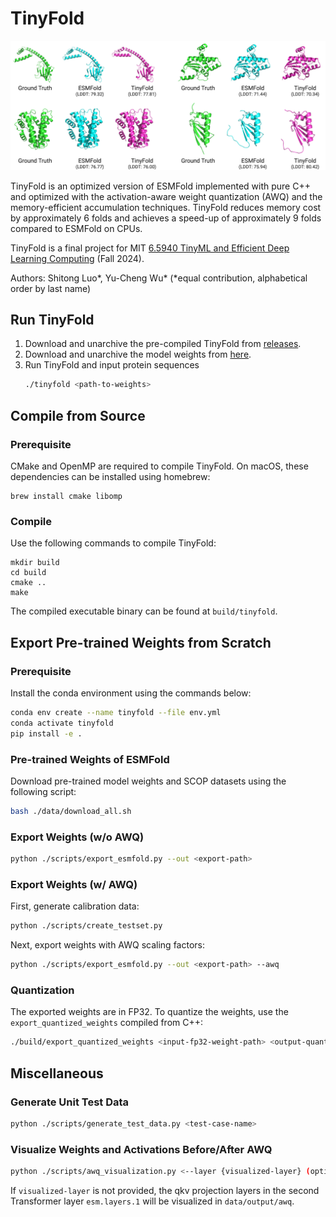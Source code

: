 # TinyFold

![output](./assets/output.png)

TinyFold is an optimized version of ESMFold implemented with pure C++ and optimized with the activation-aware weight quantization (AWQ) and the memory-efficient accumulation techniques. TinyFold reduces memory cost by approximately 6 folds and achieves a speed-up of approximately 9 folds compared to ESMFold on CPUs.

TinyFold is a final project for MIT [6.5940 TinyML and Efficient Deep Learning Computing](https://efficientml.ai/) (Fall 2024).

Authors: Shitong Luo\*, Yu-Cheng Wu\* (\*equal contribution, alphabetical order by last name)

## Run TinyFold

1. Download and unarchive the pre-compiled TinyFold from [releases](https://github.com/luost26/tinyfold/releases).
2. Download and unarchive the model weights from [here](https://www.dropbox.com/scl/fi/xfu3b4pwjz399y4n5eop5/tinyfold_awq.tar.gz?rlkey=5ox6dtwepmc1zcjoz6677g4k9&st=887nqbfh&dl=0).
3. Run TinyFold and input protein sequences
   ```bash
   ./tinyfold <path-to-weights>
   ```

## Compile from Source

### Prerequisite

CMake and OpenMP are required to compile TinyFold. On macOS, these dependencies can be installed using homebrew:

```
brew install cmake libomp
```

### Compile

Use the following commands to compile TinyFold:

```
mkdir build
cd build
cmake ..
make
```

The compiled executable binary can be found at `build/tinyfold`.

## Export Pre-trained Weights from Scratch

### Prerequisite

Install the conda environment using the commands below:

```bash
conda env create --name tinyfold --file env.yml
conda activate tinyfold
pip install -e .
```


### Pre-trained Weights of ESMFold

Download pre-trained model weights and SCOP datasets using the following script:

```bash
bash ./data/download_all.sh
```

### Export Weights (w/o AWQ)

```bash
python ./scripts/export_esmfold.py --out <export-path>
```

### Export Weights (w/ AWQ)

First, generate calibration data:

```bash
python ./scripts/create_testset.py
```

Next, export weights with AWQ scaling factors:

```bash
python ./scripts/export_esmfold.py --out <export-path> --awq
```

### Quantization

The exported weights are in FP32. To quantize the weights, use the `export_quantized_weights` compiled from C++:

```bash
./build/export_quantized_weights <input-fp32-weight-path> <output-quantized-weight-path>
```

## Miscellaneous

### Generate Unit Test Data

```bash
python ./scripts/generate_test_data.py <test-case-name>
```

### Visualize Weights and Activations Before/After AWQ

```bash
python ./scripts/awq_visualization.py <--layer {visualized-layer} (optional)>
```

If `visualized-layer` is not provided, the qkv projection layers in the second Transformer layer `esm.layers.1` will be visualized in `data/output/awq`.

